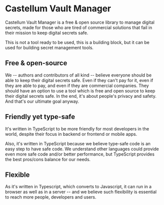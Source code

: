 # Castellum Vault Manager

Castellum Vault Manager is a free & open source library to manage digital
secrets, made for those who are tired of commercial solutions that fail in their
mission to keep digital secrets safe.

This is not a tool ready to be used, this is a building block, but it can be
used for building secret management tools.

## Free & open-source

We -- authors and contributors of all kind -- believe everyone should be able
to keep their digital secrets safe. Even if they can't pay for it, even if they
are able to pay, and even if they are commercial companies. They should have an
option to use a tool which is free and open source to keep their digital secrets
safe. In the end, it's about people's privacy and safety. And that's our
ultimate goal anyway.

## Friendly yet type-safe

It's written in TypeScript to be more friendly for most developers in the world,
despite their focus in backend or frontend or mobile apps.

Also, it's written in TypeScript because we believe type-safe code is an easy
step to have safe code. We understand other languages could provide even more
safe code and/or better performance, but TypeScript provides the best pros/cons
balance for our needs.

## Flexible

As it's written in Typescript, which converts to Javascript, it can run in a
browser as well as in a server -- and we believe such flexibility is essential
to reach more people, developers and users.
